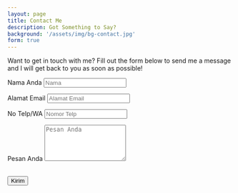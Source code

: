 ```yaml
---
layout: page
title: Contact Me
description: Got Something to Say?
background: '/assets/img/bg-contact.jpg'
form: true
---
```


<p>Want to get in touch with me? Fill out the form below to send me a message and I will get back to you as soon as possible!</p>
<form name="sentMessage" id="contactForm" name="sentMessage" novalidate action="https://formspree.io/gerryleonugroho@gmail.com" method="POST"> 	
  <div class="control-group">
    <div class="form-group floating-label-form-group controls">
      <label>Nama Anda</label>
      <input type="text" class="form-control" placeholder="Nama" id="name" required data-validation-required-message="Silahkan Masukan Email Anda.">
      <p class="help-block text-danger"></p>
    </div>
  </div>
  <div class="control-group">
    <div class="form-group floating-label-form-group controls">
      <label>Alamat Email</label>
      <input type="email" class="form-control" placeholder="Alamat Email" id="email" required data-validation-required-message="Silahkan Masukan Alamat Email.">
      <p class="help-block text-danger"></p>
    </div>
  </div>
  <div class="control-group">
    <div class="form-group col-xs-12 floating-label-form-group controls">
      <label>No Telp/WA</label>
      <input type="tel" class="form-control" placeholder="Nomor Telp" id="phone" required data-validation-required-message="Silahkan Masukan No Telp/WA.">
      <p class="help-block text-danger"></p>
    </div>
  </div>
  <div class="control-group">
    <div class="form-group floating-label-form-group controls">
      <label>Pesan Anda</label>
      <textarea rows="5" class="form-control" placeholder="Pesan Anda" id="Pesan Anda" required data-validation-required-message="Pesan Anda."></textarea>
      <p class="help-block text-danger"></p>
    </div>
  </div>
  <br>
  <div id="success"></div>
  <div class="form-group">
    <button type="submit" class="btn btn-primary" id="sendMessageButton">Kirim</button>
  </div>
</form>

